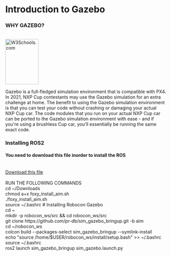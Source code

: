 <h1>Introduction to Gazebo </h1>
<h3>WHY GAZEBO?</h3>
</br><img src="https://gblobscdn.gitbook.com/assets%2F-MWeiLnwrIKZJWLFsXhf%2F-MXaIxqcmP2grIz5ToTW%2F-MXaND_w1UbqoGHP4VNv%2Fgazebo.png?alt=media&token=a05f7459-89f1-454a-a581-59ea9da22411" alt="W3Schools.com" width="104" height="142"> 
<p>Gazebo is a full-fledged simulation environment that is compatible with PX4. In 2021, NXP Cup contestants may use the Gazebo simulation for an extra challenge at home. The benefit to using the Gazebo simulation environment is that you can test your code without crashing or damaging your actual NXP Cup car. The code modules that you run on your actual NXP Cup car can be ported to the Gazebo simulation environment with ease - and if you're using a brushless Cup car, you'll essentially be running the same exact code.<p>
<h3>Installing ROS2</h3>
<h4>You need to download this file inorder to install the ROS</h4>
</br>
<a href="https://firebasestorage.googleapis.com/v0/b/gitbook-28427.appspot.com/o/assets%2F-MWeiLnwrIKZJWLFsXhf%2F-MXcfaeFblmznqth_0fk%2F-MXcgSRrBPzq5-K6O-C5%2Ffoxy_install_aim.sh?alt=media&token=2adf3a55-8463-4ff1-890e-67b6d32fe747">Download this file</a>
</br>
</br>RUN THE FOLLOWING COMMANDS
</br>cd ~/Downloads
</br>chmod a+x foxy_install_aim.sh
</br>./foxy_install_aim.sh
</br>source ~/.bashrc
# Installing Robocon Gazebo
</br>cd ~
</br>mkdir -p robocon_ws/src && cd robocon_ws/src
</br>git clone https://github.com/pr-db/sim_gazebo_bringup.git -b aim
</br>cd ~/robocon_ws
</br>colcon build --packages-select sim_gazebo_bringup --symlink-install
</br>echo "source /home/$USER/robocon_ws/install/setup.bash" >> ~/.bashrc
</br>source ~/.bashrc
</br>ros2 launch sim_gazebo_bringup sim_gazebo.launch.py

